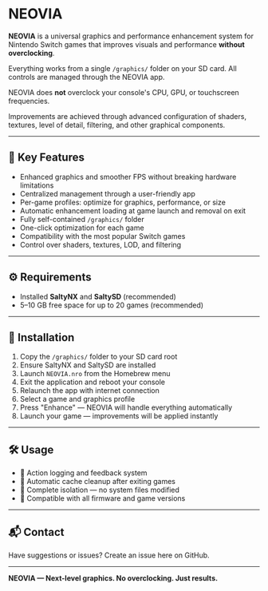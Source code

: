 # NEOVIA

**NEOVIA** is a universal graphics and performance enhancement system for Nintendo Switch games that improves visuals and performance **without overclocking**.

Everything works from a single `/graphics/` folder on your SD card. All controls are managed through the NEOVIA app.

NEOVIA does **not** overclock your console's CPU, GPU, or touchscreen frequencies.

Improvements are achieved through advanced configuration of shaders, textures, level of detail, filtering, and other graphical components.

---

## 📌 Key Features

- Enhanced graphics and smoother FPS without breaking hardware limitations
- Centralized management through a user-friendly app
- Per-game profiles: optimize for graphics, performance, or size
- Automatic enhancement loading at game launch and removal on exit
- Fully self-contained `/graphics/` folder
- One-click optimization for each game
- Compatibility with the most popular Switch games
- Control over shaders, textures, LOD, and filtering

---

## ⚙️ Requirements

- Installed **SaltyNX** and **SaltySD** (recommended)
- 5–10 GB free space for up to 20 games (recommended)

---

## 🚀 Installation

1. Copy the `/graphics/` folder to your SD card root
2. Ensure SaltyNX and SaltySD are installed
3. Launch `NEOVIA.nro` from the Homebrew menu
4. Exit the application and reboot your console
5. Relaunch the app with internet connection
6. Select a game and graphics profile
7. Press "Enhance" — NEOVIA will handle everything automatically
8. Launch your game — improvements will be applied instantly

---

## 🛠 Usage

- 🔹 Action logging and feedback system
- 🔹 Automatic cache cleanup after exiting games
- 🔹 Complete isolation — no system files modified
- 🔹 Compatible with all firmware and game versions

---

## 📬 Contact

Have suggestions or issues? Create an issue here on GitHub.

---

**NEOVIA — Next-level graphics. No overclocking. Just results.**
